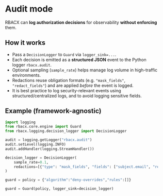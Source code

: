 # Audit mode

RBACX can **log authorization decisions** for observability **without enforcing** them.

## How it works
- Pass a `DecisionLogger` to `Guard` via `logger_sink=...`.
- Each decision is emitted as a **structured JSON** event to the Python logger `rbacx.audit`.
- Optional sampling (`sample_rate`) helps manage log volume in high-traffic environments.
- Redactions reuse obligation formats (e.g. `"mask_fields"`, `"redact_fields"`) and are applied *before* the event is logged.
- It is best practice to log security-relevant events using structured/centralized logs, and to avoid logging sensitive fields.

## Example (framework-agnostic)

```python
import logging
from rbacx.core.engine import Guard
from rbacx.logging.decision_logger import DecisionLogger

audit = logging.getLogger("rbacx.audit")
audit.setLevel(logging.INFO)
audit.addHandler(logging.StreamHandler())

decision_logger = DecisionLogger(
    sample_rate=0.1,
    redactions=[{"type": "mask_fields", "fields": ["subject.email", "resource.attrs.card"]}],
)

guard = policy = {"algorithm":"deny-overrides","rules":[]}

guard = Guard(policy, logger_sink=decision_logger)
```
